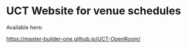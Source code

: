 # UCT Website for venue schedules

Available here:

https://master-builder-one.github.io/UCT-OpenRoom/
